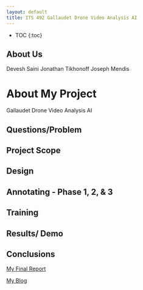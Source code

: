 ```yaml
---
layout: default
title: ITS 492 Gallaudet Drone Video Analysis AI
---
```


* TOC
{:toc}

## About Us

Devesh Saini
Jonathan Tikhonoff
Joseph Mendis

# About My Project

Gallaudet Drone Video Analysis AI

## Questions/Problem

## Project Scope

## Design

## Annotating - Phase 1, 2, & 3

## Training

## Results/ Demo

## Conclusions

[My Final Report](files/finalreport.pdf)


[My Blog](blog.html)
